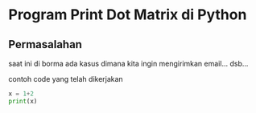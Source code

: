 # **Program Print Dot Matrix di Python**

## Permasalahan

saat ini di borma ada kasus dimana kita ingin mengirimkan email... dsb...

contoh code yang telah dikerjakan

```python
x = 1+2
print(x)
```
